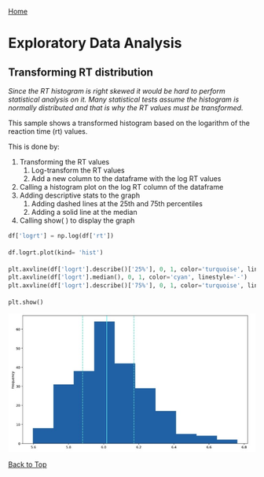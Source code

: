 <a href="https://mayadickson.github.io/Portfolio/">Home</a>


# Exploratory Data Analysis
## Transforming RT distribution
*Since the RT histogram is right skewed it would be hard to perform statistical analysis on it. Many statistical tests assume the histogram is normally distributed and that is why the RT values must be transformed.*

This sample shows a transformed histogram based on the logarithm of the reaction time (rt) values. 

This is done by:

1. Transforming the RT values
    1. Log-transform the RT values
    2. Add a new column to the dataframe with the log RT values
2. Calling a histogram plot on the log RT column of the dataframe
3. Adding descriptive stats to the graph
    1. Adding dashed lines at the 25th and 75th percentiles
    2. Adding a solid line at the median
4. Calling show( ) to display the graph

```python
df['logrt'] = np.log(df['rt'])

df.logrt.plot(kind= 'hist')

plt.axvline(df['logrt'].describe()['25%'], 0, 1, color='turquoise', linestyle='--')
plt.axvline(df['logrt'].median(), 0, 1, color='cyan', linestyle='-')
plt.axvline(df['logrt'].describe()['75%'], 0, 1, color='turquoise', linestyle='--')

plt.show()
```

![](hist2.jpeg)

<a href="https://mayadickson.github.io/Portfolio/A3_H2.html">Back to Top</a>
